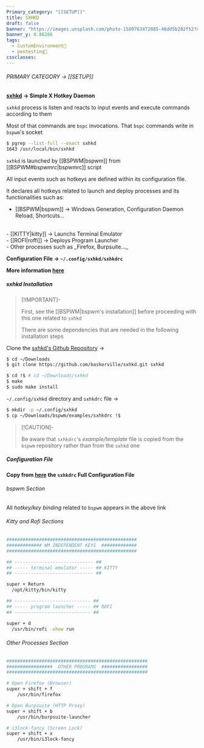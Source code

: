 ```yaml
---
Primary_category: "[[SETUP]]"
title: SXHKD
draft: false
banner: "https://images.unsplash.com/photo-1589763472885-46dd5b282f52?q=80&w=1748&auto=format&fit=crop&ixlib=rb-4.0.3&ixid=M3wxMjA3fDB8MHxwaG90by1wYWdlfHx8fGVufDB8fHx8fA%3D%3D"
banner_y: 0.88286
tags:
  - CustomEnvironment🦜
  - pentesting👹
cssclasses:
---
```


###### PRIMARY CATEGORY → [[SETUP]]

**[sxhkd](https://github.com/baskerville/sxhkd) → Simple X Hotkey Daemon**

`sxhkd` process is listen and reacts to input events and execute commands according to them

Most of that commands are `bspc` invocations. That `bspc` commands write in `bspwm`'s socket

```bash
$ pgrep --list-full --exact sxhkd
1643 /usr/local/bin/sxhkd
```

`sxhkd` is launched by [[BSPWM|bspwm]] from [[BSPWM#_bspwmrc_|bspwmrc]] script

All input events such as hotkeys are defined within its configuration file.

It declares all hotkeys related to launch and deploy processes and its functionalities such as:

- [[BSPWM|bspwm]] → Windows Generation, Configuration Daemon Reload, Shortcuts...
<br>
- [[KITTY|kitty]] → Launchs Terminal Emulator
<br>
- [[ROFI|roffi]] → Deploys Program Launcher
<br>
- Other processes such as _Firefox, Burpsuite..._

**Configuration File → `~/.config/sxhkd/sxhkdrc`**

**More information [here](https://github.com/baskerville/sxhkd)**

##### sxhkd Installation

> [!IMPORTANT]-
>
> First, see the [[BSPWM|bspwm's installation]] before proceeding with this one related to `sxhkd`
>
> There are some dependencies that are needed in the following installation steps
>

Clone the [sxhkd's Github Repository](https://github.com/baskerville/sxhkd) →

```bash
$ cd ~/Downloads
$ git clone https://github.com/baskerville/sxhkd.git sxhkd
```

```bash
$ cd !$ # cd ~/Downloads/sxhkd
$ make
$ sudo make install
```

`~/.config/sxhkd` directory and `sxhkdrc` file →

```bash
$ mkdir -p ~/.config/sxhkd
$ cp ~/Downloads/bspwm/examples/sxhkdrc !$
```

> [!CAUTION]-
>
> Be aware that `sxhkdrc`'s _example/template_ file is copied from the `bspwm` repository rather than from the `sxhkd` one

##### Configuration File

**Copy from [here](https://pastebin.com/qHuKHsX6) the `sxhkdrc` Full Configuration File** 

###### bspwm Section

All _hotkey/key binding_ related to `bspwm` appears in the above link

###### Kitty and Rofi Sections

```bash
################################################
############# WM INDEPENDENT KEYS  #############
################################################

## ----------------------------- ##
## ----- terminal emulator ----- ## KITTY
## ----------------------------- ##

super + Return
  /opt/kitty/bin/kitty

## ---------------------------- ##
## ----- program launcher ----- ## ROFI
## ---------------------------- ##

super + d
  /usr/bin/rofi -show run
```

###### Other Processes Section

```bash
####################################################
#################  OTHER PROGRAMS  #################
####################################################

# Open Firefox (Browser)
super + shift + f
    /usr/bin/firefox

# Open Burpsuite (HTTP Proxy)
super + shift + b
    /usr/bin/burpsuite-launcher

# i3lock-fancy (Screen Lock)
super + shift + x
    /usr/bin/i3lock-fancy
```